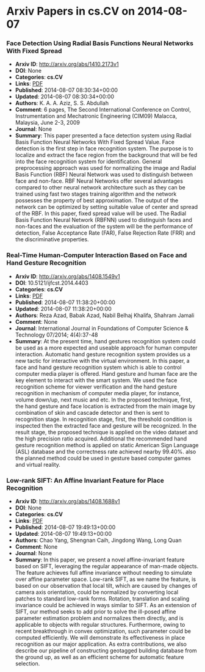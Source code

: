 # Arxiv Papers in cs.CV on 2014-08-07
### Face Detection Using Radial Basis Functions Neural Networks With Fixed Spread
- **Arxiv ID**: http://arxiv.org/abs/1410.2173v1
- **DOI**: None
- **Categories**: **cs.CV**
- **Links**: [PDF](http://arxiv.org/pdf/1410.2173v1)
- **Published**: 2014-08-07 08:30:34+00:00
- **Updated**: 2014-08-07 08:30:34+00:00
- **Authors**: K. A. A. Aziz, S. S. Abdullah
- **Comment**: 6 pages, The Second International Conference on Control,
  Instrumentation and Mechatronic Engineering (CIM09) Malacca, Malaysia, June
  2-3, 2009
- **Journal**: None
- **Summary**: This paper presented a face detection system using Radial Basis Function Neural Networks With Fixed Spread Value. Face detection is the first step in face recognition system. The purpose is to localize and extract the face region from the background that will be fed into the face recognition system for identification. General preprocessing approach was used for normalizing the image and Radial Basis Function (RBF) Neural Network was used to distinguish between face and non-face. RBF Neural Networks offer several advantages compared to other neural network architecture such as they can be trained using fast two stages training algorithm and the network possesses the property of best approximation. The output of the network can be optimized by setting suitable value of center and spread of the RBF. In this paper, fixed spread value will be used. The Radial Basis Function Neural Network (RBFNN) used to distinguish faces and non-faces and the evaluation of the system will be the performance of detection, False Acceptance Rate (FAR), False Rejection Rate (FRR) and the discriminative properties.



### Real-Time Human-Computer Interaction Based on Face and Hand Gesture Recognition
- **Arxiv ID**: http://arxiv.org/abs/1408.1549v1
- **DOI**: 10.5121/ijfcst.2014.4403
- **Categories**: **cs.CV**
- **Links**: [PDF](http://arxiv.org/pdf/1408.1549v1)
- **Published**: 2014-08-07 11:38:20+00:00
- **Updated**: 2014-08-07 11:38:20+00:00
- **Authors**: Reza Azad, Babak Azad, Nabil Belhaj Khalifa, Shahram Jamali
- **Comment**: None
- **Journal**: International Journal in Foundations of Computer Science &
  Technology 07/2014; 4(4):37-48
- **Summary**: At the present time, hand gestures recognition system could be used as a more expected and useable approach for human computer interaction. Automatic hand gesture recognition system provides us a new tactic for interactive with the virtual environment. In this paper, a face and hand gesture recognition system which is able to control computer media player is offered. Hand gesture and human face are the key element to interact with the smart system. We used the face recognition scheme for viewer verification and the hand gesture recognition in mechanism of computer media player, for instance, volume down/up, next music and etc. In the proposed technique, first, the hand gesture and face location is extracted from the main image by combination of skin and cascade detector and then is sent to recognition stage. In recognition stage, first, the threshold condition is inspected then the extracted face and gesture will be recognized. In the result stage, the proposed technique is applied on the video dataset and the high precision ratio acquired. Additional the recommended hand gesture recognition method is applied on static American Sign Language (ASL) database and the correctness rate achieved nearby 99.40%. also the planned method could be used in gesture based computer games and virtual reality.



### Low-rank SIFT: An Affine Invariant Feature for Place Recognition
- **Arxiv ID**: http://arxiv.org/abs/1408.1688v1
- **DOI**: None
- **Categories**: **cs.CV**
- **Links**: [PDF](http://arxiv.org/pdf/1408.1688v1)
- **Published**: 2014-08-07 19:49:13+00:00
- **Updated**: 2014-08-07 19:49:13+00:00
- **Authors**: Chao Yang, Shengnan Caih, Jingdong Wang, Long Quan
- **Comment**: None
- **Journal**: None
- **Summary**: In this paper, we present a novel affine-invariant feature based on SIFT, leveraging the regular appearance of man-made objects. The feature achieves full affine invariance without needing to simulate over affine parameter space. Low-rank SIFT, as we name the feature, is based on our observation that local tilt, which are caused by changes of camera axis orientation, could be normalized by converting local patches to standard low-rank forms. Rotation, translation and scaling invariance could be achieved in ways similar to SIFT. As an extension of SIFT, our method seeks to add prior to solve the ill-posed affine parameter estimation problem and normalizes them directly, and is applicable to objects with regular structures. Furthermore, owing to recent breakthrough in convex optimization, such parameter could be computed efficiently. We will demonstrate its effectiveness in place recognition as our major application. As extra contributions, we also describe our pipeline of constructing geotagged building database from the ground up, as well as an efficient scheme for automatic feature selection.



